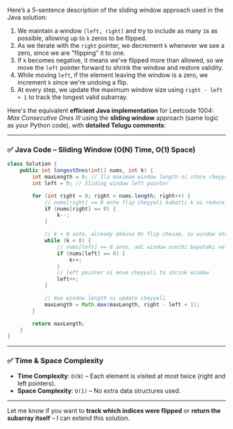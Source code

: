Here’s a 5-sentence description of the sliding window approach used in the Java solution:

1. We maintain a window `[left, right]` and try to include as many `1`s as possible, allowing up to `k` zeros to be flipped.
2. As we iterate with the `right` pointer, we decrement `k` whenever we see a zero, since we are "flipping" it to one.
3. If `k` becomes negative, it means we've flipped more than allowed, so we move the `left` pointer forward to shrink the window and restore validity.
4. While moving `left`, if the element leaving the window is a zero, we increment `k` since we're undoing a flip.
5. At every step, we update the maximum window size using `right - left + 1` to track the longest valid subarray.





Here's the equivalent **efficient Java implementation** for Leetcode 1004: *Max Consecutive Ones III* using the **sliding window** approach (same logic as your Python code), with **detailed Telugu comments**:

---

### ✅ Java Code – Sliding Window (O(N) Time, O(1) Space)

```java
class Solution {
    public int longestOnes(int[] nums, int k) {
        int maxLength = 0; // Ila maximum window length ni store cheyyali
        int left = 0; // Sliding window left pointer

        for (int right = 0; right < nums.length; right++) {
            // nums[right] == 0 ante flip cheyyali kabatti k ni reduce cheyyali
            if (nums[right] == 0) {
                k--;
            }

            // k < 0 ante, already ekkuva 0s flip chesam, so window shrink cheyyali
            while (k < 0) {
                // nums[left] == 0 ante, adi window nunchi bayataki velthundi so k ni increment cheyyali
                if (nums[left] == 0) {
                    k++;
                }
                // left pointer ni move cheyyali to shrink window
                left++;
            }

            // max window length ni update cheyyali
            maxLength = Math.max(maxLength, right - left + 1);
        }

        return maxLength;
    }
}
```

---

### ✅ Time & Space Complexity

* **Time Complexity**: `O(N)` – Each element is visited at most twice (right and left pointers).
* **Space Complexity**: `O(1)` – No extra data structures used.

---

Let me know if you want to **track which indices were flipped** or **return the subarray itself** – I can extend this solution.
